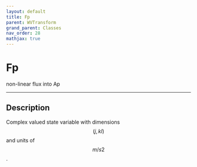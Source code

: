 ```yaml
---
layout: default
title: Fp
parent: WVTransform
grand_parent: Classes
nav_order: 28
mathjax: true
---
```


#  Fp

non-linear flux into Ap


---

## Description
Complex valued state variable with dimensions $$(j,kl)$$ and units of $$m/s2$$.

